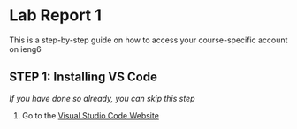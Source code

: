# **Lab Report 1**
This is a step-by-step guide on how to access your course-specific account on ieng6
## **STEP 1: Installing VS Code**
*If you have done so already, you can skip this step*
1. Go to the [Visual Studio Code Website](https://code.visualstudio.com/)
